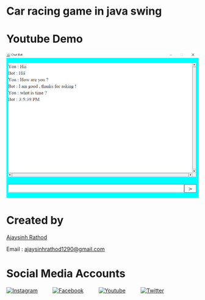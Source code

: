 # Car racing game in java swing

# Youtube Demo

[<img src="ss.png" />](https://youtu.be/ls-gAx-wsSM)

# Created by


[Ajaysinh Rathod](https://github.com/Ajaysinh1290)

Email : ajaysinhrathod1290@gmail.com

# Social Media Accounts
[![Instagram](https://img.icons8.com/fluent/40/000000/instagram-new.png)](https://www.instagram.com/ll_ajayrathod_ll/)&nbsp; &nbsp; &nbsp; &nbsp; &nbsp;
[![Facebook](https://img.icons8.com/fluent/40/000000/facebook-new.png)](https://www.facebook.com/ajaysinh.rathod.7927)&nbsp; &nbsp; &nbsp; &nbsp; &nbsp; 
[![Youtube](https://img.icons8.com/fluent/40/000000/youtube-play.png)](https://www.youtube.com/channel/UCbhGYVadJsZtJzHYMWLNRRQ)&nbsp; &nbsp; &nbsp; &nbsp; &nbsp; 
[![Twitter](https://img.icons8.com/fluent/40/000000/twitter.png)](https://twitter.com/Ajaysin34751867)

